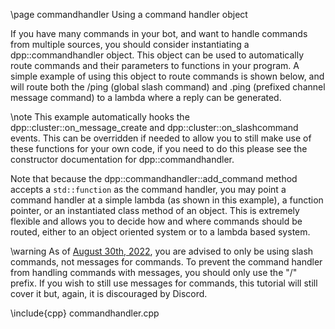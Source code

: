 \page commandhandler Using a command handler object

If you have many commands in your bot, and want to handle commands from multiple sources, you should consider instantiating a dpp::commandhandler object. This object can be used to automatically route
commands and their parameters to functions in your program. A simple example of using this object to route commands is shown below, and will
route both the /ping (global slash command) and .ping (prefixed channel message command) to a lambda where a reply can be generated.

\note This example automatically hooks the dpp::cluster::on_message_create and dpp::cluster::on_slashcommand events. This can be overridden if needed to allow you to still make use of these functions for your own code, if you need to do this please see the constructor documentation for dpp::commandhandler.

Note that because the dpp::commandhandler::add_command method accepts a `std::function` as the command handler, you may point a command handler
at a simple lambda (as shown in this example), a function pointer, or an instantiated class method of an object. This is extremely flexible
and allows you to decide how and where commands should be routed, either to an object oriented system or to a lambda based system.

\warning As of [August 30th, 2022](https://support-dev.discord.com/hc/en-us/articles/6025578854295-Why-We-Moved-to-Slash-Commands), you are advised to only be using slash commands, not messages for commands. To prevent the command handler from handling commands with messages, you should only use the "/" prefix. If you wish to still use messages for commands, this tutorial will still cover it but, again, it is discouraged by Discord.

\include{cpp} commandhandler.cpp
